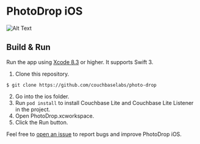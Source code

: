 PhotoDrop iOS
=============

![Alt Text](https://cloud.githubusercontent.com/assets/801454/6072270/7774976c-ad54-11e4-9034-2045bccaf6be.png)

## Build & Run

Run the app using [Xcode 8.3](https://developer.apple.com/xcode/downloads/) or higher. It supports Swift 3.

1. Clone this repository.

 ```
 $ git clone https://github.com/couchbaselabs/photo-drop
 ```
2. Go into the ios folder.
3. Run `pod install` to install Couchbase Lite and Couchbase Lite Listener in the project.
4. Open PhotoDrop.xcworkspace.
5. Click the Run button.

Feel free to [open an issue](https://github.com/couchbaselabs/photo-drop/issues/new) to report bugs and improve 
PhotoDrop iOS.

[CBL_DOWNLOAD]: http://www.couchbase.com/nosql-databases/downloads#Couchbase_Mobile
